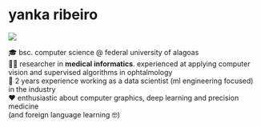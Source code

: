 <!-- <img align='right' src="https://github-readme-stats.vercel.app/api/top-langs/?username=yrribeiro&theme=dark&langs_count=8&layout=compact)](https://github.com/anuraghazra/github-readme-stats"> -->

# yanka ribeiro
<a><a href="https://www.linkedin.com/in/yanka-ribeiro/"><img src="https://img.shields.io/badge/linkedin-%230077B5.svg?&logo=linkedin&logoColor=white"/></a>
<p>
  
🎓 bsc. computer science @ federal university of alagoas<br>
👨‍💻 researcher in <b>medical informatics</b>. experienced at applying computer vision and supervised algorithms in ophtalmology</b><br> 
💼 2 years experience working as a data scientist (ml engineering focused) in the industry<br>
❤ enthusiastic about computer graphics, deep learning and precision medicine<br> (and foreign language learning 🤓)
</p>
